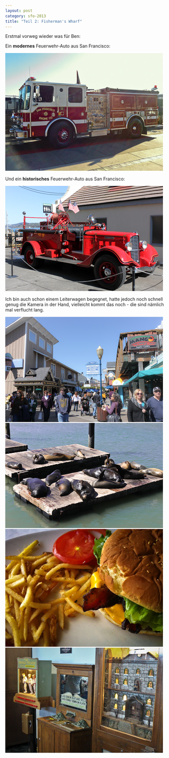 ```yaml
---
layout: post
category: sfo-2013
title: "Teil 2: Fisherman's Wharf"
---
```


Erstmal vorweg wieder was für Ben:

Ein **modernes** Feuerwehr-Auto aus San Francisco:

![Feuerwehr](/images-blog/sfo-2013/20130321_1.jpg)

Und ein **historisches** Feuerwehr-Auto aus San Francisco:

![Alcatrasz - Feuerwehr](/images-blog/sfo-2013/20130321_2.jpg)

Ich bin auch schon einem Leiterwagen begegnet, hatte jedoch noch schnell genug die Kamera in der Hand, vielleicht kommt das noch - die sind nämlich mal verflucht lang.


![Pier 39](/images-blog/sfo-2013/20130321_9.jpg)
![Seelöwen](/images-blog/sfo-2013/20130321_10.jpg)
![Burger Time](/images-blog/sfo-2013/20130321_11.jpg)
![Musée Mécanique](/images-blog/sfo-2013/20130321_12.jpg)

